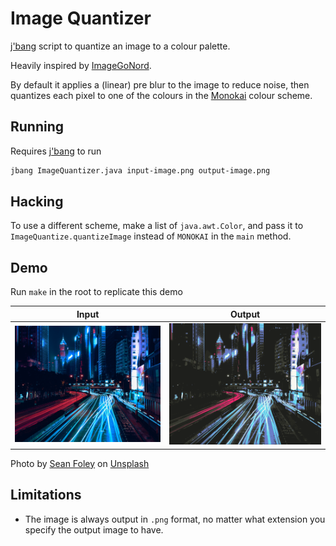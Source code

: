 # Image Quantizer

[j'bang](https://www.jbang.dev/) script to quantize an image to a colour palette.

Heavily inspired by [ImageGoNord](https://github.com/Schrodinger-Hat/ImageGoNord).

By default it applies a (linear) pre blur to the image to reduce noise,
then quantizes each pixel to one of the colours in the [Monokai]() colour scheme.

## Running

Requires [j'bang](https://www.jbang.dev/) to run

```bash
jbang ImageQuantizer.java input-image.png output-image.png
```

## Hacking

To use a different scheme, make a list of `java.awt.Color`,
and pass it to `ImageQuantize.quantizeImage` instead of `MONOKAI` in the `main` method.

## Demo

Run `make` in the root to replicate this demo

| Input | Output |
| ----- | ------ |
| ![](./demo/sean-foley-kMpbE_-jCeI-unsplash.jpg) | ![](./demo/sean-foley-kMpbE_-jCeI-unsplash-quantized.png) |

Photo by [Sean Foley](https://unsplash.com/photos/kMpbE_-jCeI) on [Unsplash](https://unsplash.com/)

## Limitations

 * The image is always output in `.png` format, no matter what extension you specify the output image to have.
